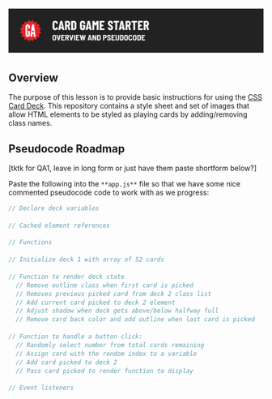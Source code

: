 # ![CSS Card Deck - Overview and Pseudocode](./assets/hero.png)

## Overview

The purpose of this lesson is to provide basic instructions for using the [CSS Card Deck](https://github.com/SEI-Remote/css-card-deck). This repository contains a style sheet and set of images that allow HTML elements to be styled as playing cards by adding/removing class names. 

## Pseudocode Roadmap

[tktk for QA1, leave in long form or just have them paste shortform below?] 

<!-- 1. Declare variables (arrays) for two decks of cards.
2. Create HTML elements (two `<div>`s) for the card decks:
    1. Deck 1 should display the back of a card with a shadow outline, indicating a larger stack.
    2. Deck 2 should display an empty card outline.
3. Create cached element references for each of the card decks.
4. Add an event listener for the "Flip" button.
5. Write an initialization function that assigns 52 'cards' to deck 1, then invoke it.
6. Declare a `render()` function to display a card after it is 'flipped'.
7. Stub up a `handleClick()` function for the event listener to call.
    1. Select a random card from deck 1.
    2. Remove the card from deck 1.
    3. Add the card to deck 2.
    4. Call the `render()` function and pass the card to it.
8. Within the `render()` function (situated above handleClick()):
    1. After the first card is picked, remove the outline on deck 2.
    2. Add the class name to display the card picked on deck 2.
    3. When half of the cards are flipped, move the shadow from deck 1 to deck 2.
    4. When the final card is picked, add an outline to deck 1. -->

Paste the following into the `**app.js**` file so that we have some nice commented pseudocode code to work with as we progress:

```javascript
// Declare deck variables

// Cached element references

// Functions

// Initialize deck 1 with array of 52 cards 

// Function to render deck state
  // Remove outline class when first card is picked
  // Removes previous picked card from deck 2 class list
  // Add current card picked to deck 2 element
  // Adjust shadow when deck gets above/below halfway full
  // Remove card back color and add outline when last card is picked

// Function to handle a button click:
  // Randomly select number from total cards remaining
  // Assign card with the random index to a variable
  // Add card picked to deck 2
  // Pass card picked to render function to display

// Event listeners

```

